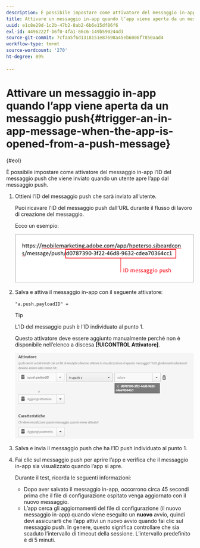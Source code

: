 ```yaml
---
description: È possibile impostare come attivatore del messaggio in-app l’ID del messaggio push che viene inviato quando un utente apre l’app dal messaggio push.
title: Attivare un messaggio in-app quando l’app viene aperta da un messaggio push
uuid: e1c8e29d-1c2b-47b2-8ab2-6b6e15df86f6
exl-id: 4496222f-b6f0-4fa1-86c6-149b590244d3
source-git-commit: 7cfaa5f6d1318151e87698a45eb6006f7850aad4
workflow-type: tm+mt
source-wordcount: '270'
ht-degree: 89%

---
```


# Attivare un messaggio in-app quando l’app viene aperta da un messaggio push{#trigger-an-in-app-message-when-the-app-is-opened-from-a-push-message}

{#eol}

È possibile impostare come attivatore del messaggio in-app l’ID del messaggio push che viene inviato quando un utente apre l’app dal messaggio push.

1. Ottieni l’ID del messaggio push che sarà inviato all’utente.

   Puoi ricavare l’ID del messaggio push dall’URL durante il flusso di lavoro di creazione del messaggio.

   Ecco un esempio:

   ![](assets/brandon_task1.png)

1. Salva e attiva il messaggio in-app con il seguente attivatore:

   `"a.push.payloadID" =`

   >[!TIP]
   >
   >L’ID del messaggio push è l’ID individuato al punto 1.

   Questo attivatore deve essere aggiunto manualmente perché non è disponibile nell’elenco a discesa **[!UICONTROL Attivatore]**.

   ![](assets/brandon_task2.png)

1. Salva e invia il messaggio push che ha l’ID push individuato al punto 1.
1. Fai clic sul messaggio push per aprire l’app e verifica che il messaggio in-app sia visualizzato quando l’app si apre.

   Durante il test, ricorda le seguenti informazioni:

   * Dopo aver salvato il messaggio in-app, occorrono circa 45 secondi prima che il file di configurazione ospitato venga aggiornato con il nuovo messaggio.
   * L’app cerca gli aggiornamenti del file di configurazione (il nuovo messaggio in-app) quando viene eseguito un **nuovo** avvio, quindi devi assicurarti che l’app attivi un nuovo avvio quando fai clic sul messaggio push.
   In genere, questo significa controllare che sia scaduto l’intervallo di timeout della sessione. L’intervallo predefinito è di 5 minuti.
